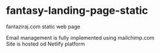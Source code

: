# fantasy-landing-page-static  

fantaziraj.com static web page  

Email management is fully implemented using mailchimp.com  
Site is hosted od Netlify platform
